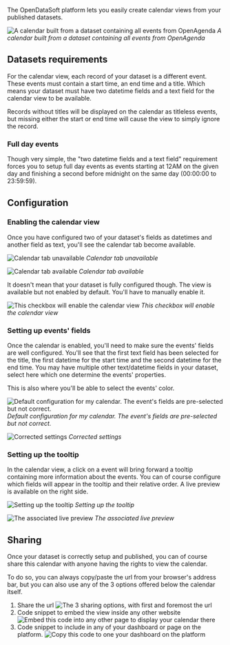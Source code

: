The OpenDataSoft platform lets you easily create calendar views from your published datasets.

![A calendar built from a dataset containing all events from OpenAgenda](calendar_result.png)
_A calendar built from a dataset containing all events from OpenAgenda_

## Datasets requirements

For the calendar view, each record of your dataset is a different event. These events must contain a start time, an end time and a title. Which means your dataset must have two datetime fields and a text field for the calendar view to be available.

Records without titles will be displayed on the calendar as titleless events, but missing either the start or end time will cause the view to simply ignore the record.

### Full day events

Though very simple, the "two datetime fields and a text field" requirement forces you to setup full day events as events starting at 12AM on the given day and finishing a second before midnight on the same day (00:00:00 to 23:59:59).

## Configuration

### Enabling the calendar view

Once you have configured two of your dataset's fields as datetimes and another field as text, you'll see the calendar tab become available.

![Calendar tab unavailable](calendar_tab_unavailable.png)
_Calendar tab unavailable_

![Calendar tab available](calendar_tab_available.png)
_Calendar tab available_

It doesn't mean that your dataset is fully configured though. The view is available but not enabled by default. You'll have to manually enable it.

![This checkbox will enable the calendar view](calendar_checkbox.png)
_This checkbox will enable the calendar view_

### Setting up events' fields

Once the calendar is enabled, you'll need to make sure the events' fields are well configured. You'll see that the first text field has been selected for the title, the first datetime for the start time and the second datetime for the end time. You may have multiple other text/datetime fields in your dataset, select here which one determine the events' properties.

This is also where you'll be able to select the events' color.

![Default configuration for my calendar. The event's fields are pre-selected but not correct.](calendar_event_default_settings.png)
_Default configuration for my calendar. The event's fields are pre-selected but not correct._

![Corrected settings](calendar_event_settings.png)
_Corrected settings_

### Setting up the tooltip

In the calendar view, a click on a event will bring forward a tooltip containing more information about the events. You can of course configure which fields will appear in the tooltip and their relative order. A live preview is available on the right side.

![Setting up the tooltip](calendar_tooltip_settings.png)
_Setting up the tooltip_

![The associated live preview](calendar_tooltip_preview.png)
_The associated live preview_

## Sharing

Once your dataset is correctly setup and published, you can of course share this calendar with anyone having the rights to view the calendar.

To do so, you can always copy/paste the url from your browser's address bar, but you can also use any of the 3 options offered below the calendar itself.

1. Share the url
![The 3 sharing options, with first and foremost the url](calendar_share.png)
2. Code snippet to embed the view inside any other website
![Embed this code into any other page to display your calendar there](calendar_embed.png)
3. Code snippet to include in any of your dashboard or page on the platform.
![Copy this code to one your dashboard on the platform](calendar_widget.png)